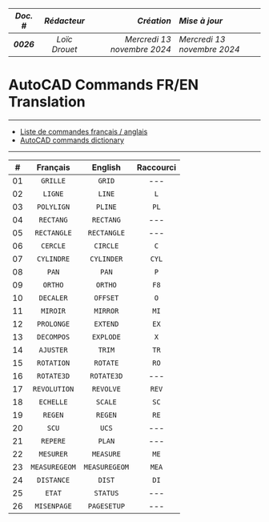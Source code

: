 |*Doc. #*|*Rédacteur*|*Création*|*Mise à jour*|
|:---:|:---:|---:|:---|
|***0026***|*Loïc Drouet*|_Mercredi 13 novembre 2024_|_Mercredi 13 novembre 2024_|

# AutoCAD Commands FR/EN Translation

---
- [Liste de commandes francais / anglais](https://cadxp.com/topic/6654-liste-de-commandes-francais-vs-anglais/)
- [AutoCAD commands dictionary](https://www.cadforum.cz/en/command.asp)
---

|#|Français|English|Raccourci|
|:---:|:---:|:---:|:---:|
|01|`GRILLE`|`GRID`|---|
|02|`LIGNE`|`LINE`|`L`|
|03|`POLYLIGN`|`PLINE`|`PL`|
|04|`RECTANG`|`RECTANG`|---|
|05|`RECTANGLE`|`RECTANGLE`|---|
|06|`CERCLE`|`CIRCLE`|`C`|
|07|`CYLINDRE`|`CYLINDER`|`CYL`|
|08|`PAN`|`PAN`|`P`|
|09|`ORTHO`|`ORTHO`|`F8`|
|10|`DECALER`|`OFFSET`|`O`|
|11|`MIROIR`|`MIRROR`|`MI`|
|12|`PROLONGE`|`EXTEND`|`EX`|
|13|`DECOMPOS`|`EXPLODE`|`X`|
|14|`AJUSTER`|`TRIM`|`TR`|
|15|`ROTATION`|`ROTATE`|`RO`|
|16|`ROTATE3D`|`ROTATE3D`|---|
|17|`REVOLUTION`|`REVOLVE`|`REV`|
|18|`ECHELLE`|`SCALE`|`SC`|
|19|`REGEN`|`REGEN`|`RE`|
|20|`SCU`|`UCS`|---|
|21|`REPERE`|`PLAN`|---|
|22|`MESURER`|`MEASURE`|`ME`|
|23|`MEASUREGEOM`|`MEASUREGEOM`|`MEA`|
|24|`DISTANCE`|`DIST`|`DI`|
|25|`ETAT`|`STATUS`|---|
|26|`MISENPAGE`|`PAGESETUP`|---|
